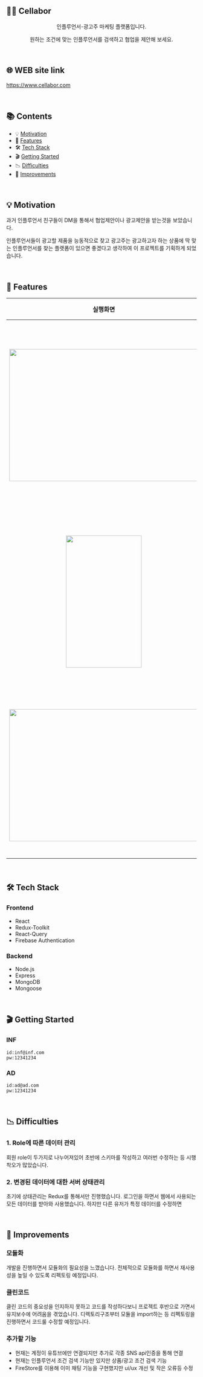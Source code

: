 ## 🚶🏻 Cellabor

<p align="center">
  
</p>
<p align="center">
인플루언서-광고주 마케팅 플랫폼입니다.
</p>
<p align="center">
원하는 조건에 맞는 인플루언서를 검색하고 협업을 제안해 보세요.
</p>

<br />

## 🌐 WEB site link

https://www.cellabor.com

<br />

## 📚 Contents

- 💡 [Motivation](#-motivation)
- 🌄 [Features](#-features)
- 🛠 [Tech Stack](#-tech-stack)
- 🎬 [Getting Started](#-getting-started)
- 📉 [Difficulties](#-difficulties)
- 📝 [Improvements](#-improvements)

<br />

## 💡 Motivation
과거 인플루언서 친구들이 DM을 통해서 협업제안이나 광고제안을 받는것을 보았습니다. 

인플루언서들이 광고할 제품을 능동적으로 찾고 광고주는 광고하고자 하는 상품에 딱 맞는 인플루언서를 찾는 플랫폼이 있으면 좋겠다고 생각하여 이 프로젝트를 기획하게 되었습니다.


<br />

## 🌄 Features

|                                                                  실행화면                                                                  |                                   내용                                    |
| :----------------------------------------------------------------------------------------------------------------------------------------: | :-----------------------------------------------------------------------: |
| <image width=500 height=350 src="https://user-images.githubusercontent.com/61383329/222106346-cc0ce2d3-9a8d-468b-a42f-c45136aff934.png" /> |     유튜브 api를 통해 자신의 채널을 연결할 수 있습니다.      |
| <image width=200 height=350 src="https://user-images.githubusercontent.com/61383329/222106697-6a88893d-c672-4089-a346-bdd2e6cc2ba0.png" /> |      **모바일 환경에 맞게 반응형으로 제작했습니다.      |
| <image width=500 height=350 src="https://user-images.githubusercontent.com/61383329/222106872-cc4f7adb-305a-4b3a-a028-f059dfb23df6.png" /> |        조건에 맞는 인플루언서 검색이 가능합니다.        |

<br />



## 🛠 Tech Stack

### Frontend

- React
- Redux-Toolkit
- React-Query
- Firebase Authentication

### Backend

- Node.js
- Express
- MongoDB
- Mongoose

<br />

## 🎬 Getting Started

### INF

```
id:inf@inf.com
pw:12341234

```

### AD

```
id:ad@ad.com
pw:12341234
```

<br />



## 📉 Difficulties

### 1. Role에 따른 데이터 관리

회원 role이 두가지로 나누어져있어 초반에 스키마를 작성하고 여러번 수정하는 등 시행착오가 많았습니다. 

### 2. 변경된 데이터에 대한 서버 상태관리

초기에 상태관리는 Redux를 통해서만 진행했습니다. 로그인을 하면서 웹에서 사용되는 모든 데이터를 받아와 사용했습니다. 하지만 다른 유저가 특정 데이터를 수정하면 



<br />

## 📝 Improvements


### 모듈화
개발을 진행하면서 모듈화의 필요성을 느꼈습니다. 전체적으로 모듈화를 하면서 재사용성을 높일 수 있도록 리펙토링 예정입니다.

### 클린코드
클린 코드의 중요성을 인지하지 못하고 코드를 작성하다보니 프로젝트 후반으로 가면서 유지보수에 어려움을 겪었습니다. 디렉토리구조부터 모듈을 import하는 등 리펙토링을 진행하면서 코드룰 수정할 예정입니다.



### 추가할 기능
- 현재는 계정이 유튜브에만 연결되지만 추가로 각종 SNS api인증을 통해 연결
- 현재는 인플루언서 조건 검색 기능만 있지만 상품/광고 조건 검색 기능 
- FireStore를 이용해 이미 채팅 기능을 구현했지만 ui/ux 개선 및 작은 오류등 수정

